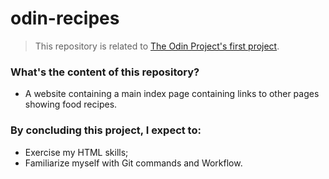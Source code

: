 # odin-recipes

> This repository is related to [The Odin Project's first project](https://www.theodinproject.com/lessons/foundations-recipes).

### What's the content of this repository?

- A website containing a main index page containing links to other pages showing food recipes.

### By concluding this project, I expect to:
- Exercise my HTML skills;
- Familiarize myself with Git commands and Workflow.